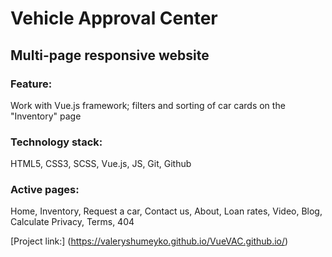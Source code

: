 # Vehicle Approval Center

## Multi-page responsive website 

### Feature: 
Work with Vue.js framework;
filters and sorting of car cards on the "Inventory" page

### Technology stack:
HTML5, CSS3, SCSS, Vue.js, JS, Git, Github

### Active pages:
Home, Inventory, Request a car, Contact us, About, Loan rates, Video, Blog, Calculate
Privacy, Terms, 404

[Project link:] (https://valeryshumeyko.github.io/VueVAC.github.io/)

